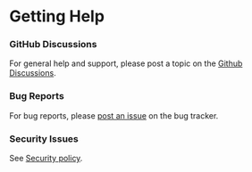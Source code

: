 # Getting Help

### GitHub Discussions
For general help and support, please post a topic on the [Github Discussions](https://github.com/ecsdeployer/ecsdeployer/discussions).

### Bug Reports
For bug reports, please [post an issue](https://github.com/ecsdeployer/ecsdeployer/issues) on the bug tracker.

### Security Issues
See [Security policy](https://github.com/ecsdeployer/ecsdeployer/security/policy).